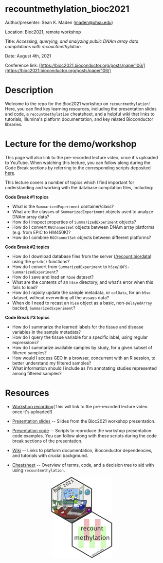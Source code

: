 # recountmethylation_bioc2021

Author/presenter: Sean K. Maden (maden@ohsu.edu)

Location: Bioc2021, remote workshop

Title: *Accessing, querying, and analyzing public DNAm array data compilations with recountmethylation*

Date: August 4th, 2021

Conference link: [https://bioc2021.bioconductor.org/posts/paper106/](https://bioc2021.bioconductor.org/posts/paper106/)

# Description

Welcome to the repo for the Bioc2021 workshop on `recountmethylation`! Here, you can find key learning resources, including the presentation slides and code, a `recountmethylation` cheatsheet, and a helpful wiki that links to tutorials, Illumina's platform documentation, and key related Bioconductor libraries.

# Lecture for the demo/workshop

This page will also link to the pre-recorded lecture video, once it's uploaded to YouTube. When watching this lecture, you can follow along during the Code Break sections by referring to the corresponding scripts deposited [here](https://github.com/metamaden/recountmethylation_bioc2021/tree/main/workshop_materials). 

This lecture covers a number of topics which I find important for understanding and working with the database compilation files, including:

**Code Break #1 topics**
* What is the `SummarizedExperiment` container/class?
* What are the classes of `SummarizedExperiment` objects used to analyze DNAm array data?
* How do I inspect properties of `SummarizedExperiment` objects?
* How do I convert `RGChannelSet` objects between DNAm array platforms (e.g. from EPIC to HM450K)?
* How do I combine `RGChannelSet` objects between different platforms?

**Code Break #2 topics**
* How do I download database files from the server ([/recount.bio/data](https://recount.bio/data/)) using the `getdb()` functions?
* How do I convert from `SummarizedExperiment` to `h5se`/`HDF5-SummarizedExperiment`?
* How do I save and load an `h5se` dataset?
* What are the contents of an `h5se` directory, and what's error when this fails to load?
* How do I rapidly update the sample metadata, or `colData`, for an `h5se` dataset, without overwriting all the assays data?
* When do I need to recast an `h5se` object as a basic, non-`DelayedArray` backed, `SummarizedExperiment`?

**Code Break #3 topics**
* How do I summarize the learned labels for the tissue and disease variables in the sample metadata?
* How do I query the tissue variable for a specific label, using regular expressions?
* How do I summarize available samples by study, for a given subset of filtered samples?
* How would I access GEO in a browser, concurrent with an R session, to better understand my filtered samples?
* What information should I include as I'm annotating studies represented among filtered samples?

# Resources

* [Workshop recording]()(This will link to the pre-recorded lecture video once it's uploaded!)

* [Presentation slides](https://github.com/metamaden/recountmethylation_bioc2021/blob/main/workshop_materials/bioc2021_deck.pptx) -- Slides from the Bioc2021 workshop presentation.

* [Presentation code](https://github.com/metamaden/recountmethylation_bioc2021/tree/main/workshop_materials) -- Scripts to reproduce the workshop presentation code examples. You can follow along with these scripts during the code break sections of the presentation.

* [Wiki](https://github.com/metamaden/recountmethylation_bioc2021/wiki) -- Links to platform documentation, Bioconductor dependencies, and tutorials with crucial background.

* [Cheatsheet](https://github.com/metamaden/recountmethylation_bioc2021/tree/main/cheatsheet) -- Overview of terms, code, and a decision tree to aid with using `recountmethylation`.

<p style="text-align:center;"><img src="https://github.com/metamaden/recountmethylation_bioc2021/blob/main/images/bioc2021-recountmethylation-hexstickers.jpg" alt="recountmethylation hexsticker" class="center" width="200"/></p>
